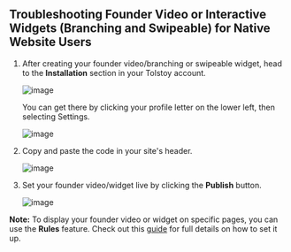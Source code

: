 ## Troubleshooting Founder Video or Interactive Widgets (Branching and Swipeable) for Native Website Users

1. After creating your founder video/branching or swipeable widget, head to the **Installation** section in your Tolstoy account.

   ![image](https://github.com/user-attachments/assets/11cfeb2c-f246-4619-887b-c8283f7ab2d0)


   You can get there by clicking your profile letter on the lower left, then selecting Settings.

   ![image](https://github.com/user-attachments/assets/4f033401-e5dd-433b-9f5b-197eaf76c1cd)
   


2. Copy and paste the code in your site's header.

   ![image](https://github.com/user-attachments/assets/9b1bb578-6618-4e20-be1e-43d4adad878c)

  
3. Set your founder video/widget live by clicking the **Publish** button.

   ![image](https://github.com/user-attachments/assets/1aff026e-3094-4d2f-9428-e4dcb5650169)

   
**Note:**
To display your founder video or widget on specific pages, you can use the **Rules** feature. Check out this [guide](https://help.gotolstoy.com/en/articles/6404076-how-can-i-use-tolstoy-rules-triggers-for-widgets) for full details on how to set it up.